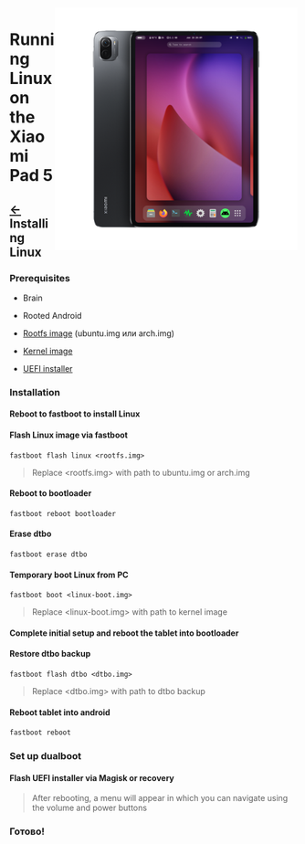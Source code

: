 <img align="right" src="../../assets/nabu.png" width="425" alt="Linux Running On A Xiaomi Pad 5">


# Running Linux on the Xiaomi Pad 5

## [←](prepare-en.md) Installing Linux

### Prerequisites
- Brain
  
- Rooted Android
  
- [Rootfs image](https://timoxa0.su/share/nabu/images) (ubuntu.img или arch.img)

- [Kernel image](https://timoxa0.su/share/nabu/images/linux-6.1.10-nabu.boot.img)

- [UEFI installer](https://timoxa0.su/share/nabu/uefi-installer-nabu.zip)

### Installation

#### Reboot to fastboot to install Linux

#### Flash Linux image via fastboot
```
fastboot flash linux <rootfs.img>
```
> Replace <rootfs.img> with path to ubuntu.img or arch.img

#### Reboot to bootloader
```
fastboot reboot bootloader
```

#### Erase dtbo
```
fastboot erase dtbo
```

#### Temporary boot Linux from PC
```
fastboot boot <linux-boot.img>
```
> Replace <linux-boot.img> with path to kernel image

#### Complete initial setup and reboot the tablet into bootloader

#### Restore dtbo backup
```
fastboot flash dtbo <dtbo.img>
```
> Replace <dtbo.img> with path to dtbo backup

#### Reboot tablet into android
```sh
fastboot reboot
```

### Set up dualboot

#### Flash UEFI installer via Magisk or recovery
> After rebooting, a menu will appear in which you can navigate using the volume and power buttons

### Готово!
